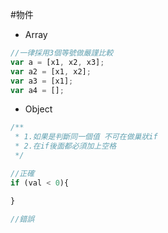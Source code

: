 #物件
- Array

```javascript
//一律採用3個等號做嚴謹比較
var a = [x1, x2, x3];
var a2 = [x1, x2];
var a3 = [x1];
var a4 = [];
```
- Object

```javascript
/**
 * 1.如果是判斷同一個值 不可在做巢狀if
 * 2.在if後面都必須加上空格
 */

//正確
if (val < 0){

}

//錯誤
```